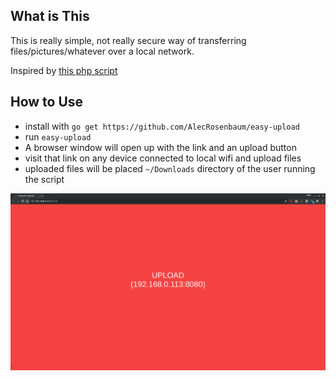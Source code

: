 ## What is This

This is really simple, not really secure way of transferring files/pictures/whatever over a local network.

Inspired by [this php script](https://github.com/josephernest/Yopp)

## How to Use

* install with `go get https://github.com/AlecRosenbaum/easy-upload`
* run `easy-upload`
* A browser window will open up with the link and an upload button
* visit that link on any device connected to local wifi and upload files
* uploaded files will be placed `~/Downloads` directory of the user running the script

![Screenshot](https://github.com/AlecRosenbaum/easy-upload/raw/master/screenshot.png "Screenshot")